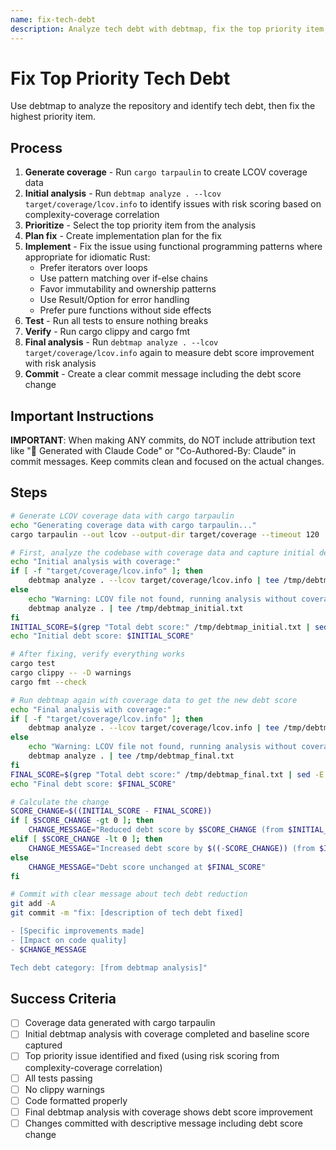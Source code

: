 ```yaml
---
name: fix-tech-debt
description: Analyze tech debt with debtmap, fix the top priority item, test, and commit
---
```


# Fix Top Priority Tech Debt

Use debtmap to analyze the repository and identify tech debt, then fix the highest priority item.

## Process

1. **Generate coverage** - Run `cargo tarpaulin` to create LCOV coverage data
2. **Initial analysis** - Run `debtmap analyze . --lcov target/coverage/lcov.info` to identify issues with risk scoring based on complexity-coverage correlation
3. **Prioritize** - Select the top priority item from the analysis
4. **Plan fix** - Create implementation plan for the fix
5. **Implement** - Fix the issue using functional programming patterns where appropriate for idiomatic Rust:
   - Prefer iterators over loops
   - Use pattern matching over if-else chains
   - Favor immutability and ownership patterns
   - Use Result/Option for error handling
   - Prefer pure functions without side effects
6. **Test** - Run all tests to ensure nothing breaks
7. **Verify** - Run cargo clippy and cargo fmt
8. **Final analysis** - Run `debtmap analyze . --lcov target/coverage/lcov.info` again to measure debt score improvement with risk analysis
9. **Commit** - Create a clear commit message including the debt score change

## Important Instructions

**IMPORTANT**: When making ANY commits, do NOT include attribution text like "🤖 Generated with Claude Code" or "Co-Authored-By: Claude" in commit messages. Keep commits clean and focused on the actual changes.

## Steps

```bash
# Generate LCOV coverage data with cargo tarpaulin
echo "Generating coverage data with cargo tarpaulin..."
cargo tarpaulin --out lcov --output-dir target/coverage --timeout 120

# First, analyze the codebase with coverage data and capture initial debt score
echo "Initial analysis with coverage:"
if [ -f "target/coverage/lcov.info" ]; then
    debtmap analyze . --lcov target/coverage/lcov.info | tee /tmp/debtmap_initial.txt
else
    echo "Warning: LCOV file not found, running analysis without coverage data"
    debtmap analyze . | tee /tmp/debtmap_initial.txt
fi
INITIAL_SCORE=$(grep "Total debt score:" /tmp/debtmap_initial.txt | sed -E 's/.*Total debt score: ([0-9]+).*/\1/')
echo "Initial debt score: $INITIAL_SCORE"

# After fixing, verify everything works
cargo test
cargo clippy -- -D warnings
cargo fmt --check

# Run debtmap again with coverage data to get the new debt score
echo "Final analysis with coverage:"
if [ -f "target/coverage/lcov.info" ]; then
    debtmap analyze . --lcov target/coverage/lcov.info | tee /tmp/debtmap_final.txt
else
    echo "Warning: LCOV file not found, running analysis without coverage data"
    debtmap analyze . | tee /tmp/debtmap_final.txt
fi
FINAL_SCORE=$(grep "Total debt score:" /tmp/debtmap_final.txt | sed -E 's/.*Total debt score: ([0-9]+).*/\1/')
echo "Final debt score: $FINAL_SCORE"

# Calculate the change
SCORE_CHANGE=$((INITIAL_SCORE - FINAL_SCORE))
if [ $SCORE_CHANGE -gt 0 ]; then
    CHANGE_MESSAGE="Reduced debt score by $SCORE_CHANGE (from $INITIAL_SCORE to $FINAL_SCORE)"
elif [ $SCORE_CHANGE -lt 0 ]; then
    CHANGE_MESSAGE="Increased debt score by $((-SCORE_CHANGE)) (from $INITIAL_SCORE to $FINAL_SCORE)"
else
    CHANGE_MESSAGE="Debt score unchanged at $FINAL_SCORE"
fi

# Commit with clear message about tech debt reduction
git add -A
git commit -m "fix: [description of tech debt fixed]

- [Specific improvements made]
- [Impact on code quality]
- $CHANGE_MESSAGE

Tech debt category: [from debtmap analysis]"
```

## Success Criteria

- [ ] Coverage data generated with cargo tarpaulin
- [ ] Initial debtmap analysis with coverage completed and baseline score captured
- [ ] Top priority issue identified and fixed (using risk scoring from complexity-coverage correlation)
- [ ] All tests passing
- [ ] No clippy warnings
- [ ] Code formatted properly
- [ ] Final debtmap analysis with coverage shows debt score improvement
- [ ] Changes committed with descriptive message including debt score change